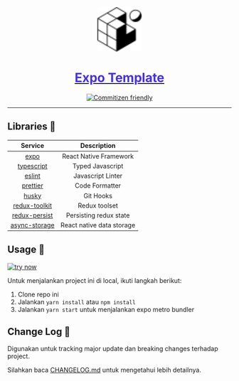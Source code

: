 <a href="https://expo.io">
  <p align="center">
    <img height=100 src="./assets/images/favicon.png"/>
  </p>

  <h1 style="color: #4630EB;" align="center">
    Expo Template
  </h1>
</a>

<p align="center">
  <a href="http://commitizen.github.io/cz-cli/">
    <img src="https://img.shields.io/badge/commitizen-friendly-brightgreen.svg?style=for-the-badge&color=4630EB" alt="Commitizen friendly" />
  </a>
</p>

---

## Libraries 👜

|                                   Service                                    |        Description        |
| :--------------------------------------------------------------------------: | :-----------------------: |
|                           [expo](https://expo.io/)                           |  React Native Framework   |
|                  [typescript](https://typescriptlang.org/)                   |     Typed Javascript      |
|                        [eslint](https://eslint.org/)                         |     Javascript Linter     |
|                       [prettier](https://prettier.io/)                       |      Code Formatter       |
|                  [husky](https://typicode.github.io/husky/)                  |         Git Hooks         |
|        [redux-toolkit](<[https:///](https://redux-toolkit.js.org/)>)         |       Redux toolset       |
|           [redux-persist](https://github.com/rt2zz/redux-persist)            |  Persisting redux state   |
| [async-storage](https://react-native-async-storage.github.io/async-storage/) | React native data storage |

## Usage 🏀

[![try now](https://img.shields.io/badge/EXPO-TRY%20NOW-4630EB.svg?style=for-the-badge&logo=EXPO&labelColor=000&logoColor=FFF)](https://expo.io/@rifandani/expo-typescript-template)

Untuk menjalankan project ini di local, ikuti langkah berikut:

1. Clone repo ini
2. Jalankan `yarn install` atau `npm install`
3. Jalankan `yarn start` untuk menjalankan expo metro bundler

## Change Log 📜

Digunakan untuk tracking major update dan breaking changes terhadap project.

Silahkan baca [CHANGELOG.md](https://github.com/rifandani/expo-template/blob/main/CHANGELOG.md) untuk mengetahui lebih detailnya.
